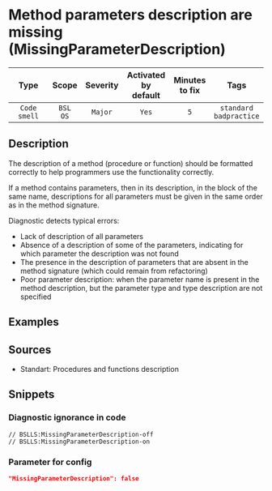 # Method parameters description are missing (MissingParameterDescription)

 |     Type     |        Scope        | Severity | Activated<br>by default | Minutes<br>to fix |               Tags                |
 |:------------:|:-------------------:|:--------:|:-----------------------------:|:-----------------------:|:---------------------------------:|
 | `Code smell` | `BSL`<br>`OS` | `Major`  |             `Yes`             |           `5`           | `standard`<br>`badpractice` | 

<!-- Блоки выше заполняются автоматически, не трогать -->
## Description
<!-- Описание диагностики заполняется вручную. Необходимо понятным языком описать смысл и схему работу -->

The description of a method (procedure or function) should be formatted correctly to help programmers use the functionality correctly.

If a method contains parameters, then in its description, in the block of the same name, descriptions for all parameters must be given in the same order as in the method signature.

Diagnostic detects typical errors:

- Lack of description of all parameters
- Absence of a description of some of the parameters, indicating for which parameter the description was not found
- The presence in the description of parameters that are absent in the method signature (which could remain from refactoring)
- Poor parameter description: when the parameter name is present in the method description, but the parameter type and type description are not specified

## Examples
<!-- В данном разделе приводятся примеры, на которые диагностика срабатывает, а также можно привести пример, как можно исправить ситуацию -->

## Sources
<!-- Необходимо указывать ссылки на все источники, из которых почерпнута информация для создания диагностики -->
<!-- Примеры источников

* Источник: [Стандарт: Тексты модулей](https://its.1c.ru/db/v8std#content:456:hdoc)
* Полезная информация: [Отказ от использования модальных окон](https://its.1c.ru/db/metod8dev#content:5272:hdoc)
* Источник: [Cognitive complexity, ver. 1.4](https://www.sonarsource.com/docs/CognitiveComplexity.pdf) -->

* Standart: Procedures and functions description

## Snippets

<!-- Блоки ниже заполняются автоматически, не трогать -->
### Diagnostic ignorance in code

```bsl
// BSLLS:MissingParameterDescription-off
// BSLLS:MissingParameterDescription-on
```

### Parameter for config

```json
"MissingParameterDescription": false
```
